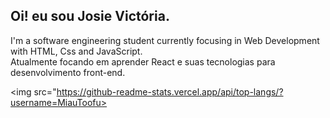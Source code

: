 ## Oi! eu sou Josie Victória.
  
I'm a software engineering student currently focusing in Web Development with HTML, Css and JavaScript.<br> Atualmente 
focando em aprender React e suas tecnologias para desenvolvimento front-end.

<img src="https://github-readme-stats.vercel.app/api/top-langs/?username=MiauToofu>
